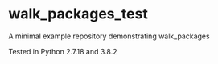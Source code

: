# walk_packages_test
A minimal example repository demonstrating walk_packages

Tested in Python 2.7.18 and 3.8.2
